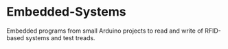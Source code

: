 # Embedded-Systems

Embedded programs from small  Arduino projects to read and write of RFID-based systems and test treads.

